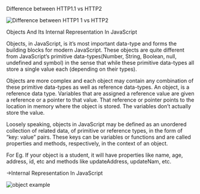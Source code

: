 Difference between HTTP1.1 vs HTTP2

![Difference between HTTP1 1 vs HTTP2](https://user-images.githubusercontent.com/84328532/146667682-bd57e140-4f09-4686-b455-4dcb81bacca2.png)


Objects And Its Internal Representation In JavaScript

Objects, in JavaScript, is it’s most important data-type and forms the building blocks for modern JavaScript. These objects are quite different from JavaScript’s primitive data-types(Number, String, Boolean, null, undefined and symbol) in the sense that while these primitive data-types all store a single value each (depending on their types).

Objects are more complex and each object may contain any combination of these primitive data-types as well as reference data-types.
An object, is a reference data type. Variables that are assigned a reference value are given a reference or a pointer to that value. That reference or pointer points to the location in memory where the object is stored. The variables don’t actually store the value.

Loosely speaking, objects in JavaScript may be defined as an unordered collection of related data, of primitive or reference types, in the form of “key: value” pairs. These keys can be variables or functions and are called properties and methods, respectively, in the context of an object.

For Eg. If your object is a student, it will have properties like name, age, address, id, etc and methods like updateAddress, updateNam, etc.

->Internal Representation In JavaScript

![object example](https://user-images.githubusercontent.com/84328532/146667798-d8bf5614-0e7e-2910-950e-6e3699eeded2.jpeg)
